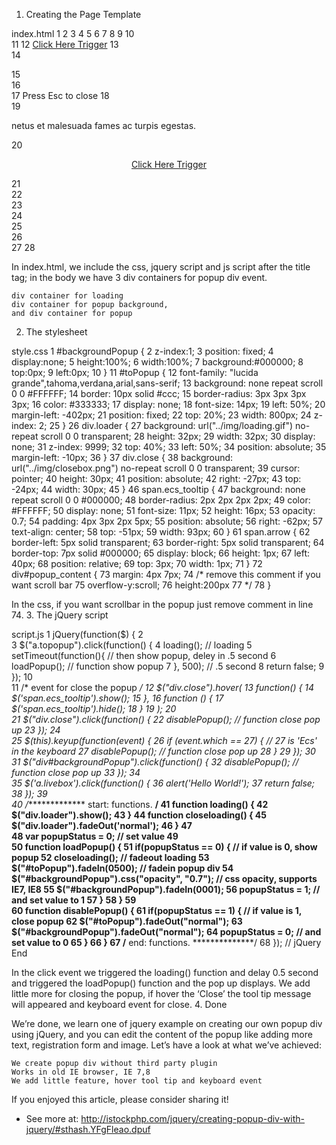 1. Creating the Page Template

index.html
1	<!DOCTYPE html>
2	<html>
3	<head>
4	<meta charset="utf-8">
5	<title>Creating Popup Div | istockphp.com</title>
6	<link href="style/style.css" rel="stylesheet" type="text/css" media="all" />
7	<script type="text/javascript" src="http://ajax.googleapis.com/ajax/libs/jquery/1.9.0/jquery.min.js"> </script>
8	<script type="text/javascript" src="js/script.js"></script>
9	</head>
10	 
11	<body>
12	    <a href="#" class="topopup">Click Here Trigger</a>
13	 
14	    <div id="toPopup">
15	 
16	        <div class="close"></div>
17	        <span class="ecs_tooltip">Press Esc to close <span class="arrow"></span></span>
18	        <div id="popup_content"> <!--your content start-->
19	            <p>netus et malesuada fames ac turpis egestas. </p>
20	            <p align="center"><a href="#" class="livebox">Click Here Trigger</a></p>
21	        </div> <!--your content end-->
22	 
23	    </div> <!--toPopup end-->
24	 
25	    <div class="loader"></div>
26	    <div id="backgroundPopup"></div>
27	</body>
28	</html>

In index.html, we include the css, jquery script and js script after the title tag; in the body we have 3 div containers for popup div event.

    div container for loading
    div container for popup background,
    and div container for popup

2. The stylesheet

style.css
1	#backgroundPopup {
2	    z-index:1;
3	    position: fixed;
4	    display:none;
5	    height:100%;
6	    width:100%;
7	    background:#000000;
8	    top:0px;
9	    left:0px;
10	}
11	#toPopup {
12	    font-family: "lucida grande",tahoma,verdana,arial,sans-serif;
13	    background: none repeat scroll 0 0 #FFFFFF;
14	    border: 10px solid #ccc;
15	    border-radius: 3px 3px 3px 3px;
16	    color: #333333;
17	    display: none;
18	    font-size: 14px;
19	    left: 50%;
20	    margin-left: -402px;
21	    position: fixed;
22	    top: 20%;
23	    width: 800px;
24	    z-index: 2;
25	}
26	div.loader {
27	    background: url("../img/loading.gif") no-repeat scroll 0 0 transparent;
28	    height: 32px;
29	    width: 32px;
30	    display: none;
31	    z-index: 9999;
32	    top: 40%;
33	    left: 50%;
34	    position: absolute;
35	    margin-left: -10px;
36	}
37	div.close {
38	    background: url("../img/closebox.png") no-repeat scroll 0 0 transparent;
39	    cursor: pointer;
40	    height: 30px;
41	    position: absolute;
42	    right: -27px;
43	    top: -24px;
44	    width: 30px;
45	}
46	span.ecs_tooltip {
47	    background: none repeat scroll 0 0 #000000;
48	    border-radius: 2px 2px 2px 2px;
49	    color: #FFFFFF;
50	    display: none;
51	    font-size: 11px;
52	    height: 16px;
53	    opacity: 0.7;
54	    padding: 4px 3px 2px 5px;
55	    position: absolute;
56	    right: -62px;
57	    text-align: center;
58	    top: -51px;
59	    width: 93px;
60	}
61	span.arrow {
62	    border-left: 5px solid transparent;
63	    border-right: 5px solid transparent;
64	    border-top: 7px solid #000000;
65	    display: block;
66	    height: 1px;
67	    left: 40px;
68	    position: relative;
69	    top: 3px;
70	    width: 1px;
71	}
72	div#popup_content {
73	    margin: 4px 7px;
74	    /* remove this comment if you want scroll bar
75	    overflow-y:scroll;
76	    height:200px
77	    */
78	}

In the css, if you want scrollbar in the popup just remove comment in line 74.
3. The jQuery script

script.js
1	jQuery(function($) {
2	 
3	    $("a.topopup").click(function() {
4	            loading(); // loading
5	            setTimeout(function(){ // then show popup, deley in .5 second
6	                loadPopup(); // function show popup
7	            }, 500); // .5 second
8	    return false;
9	    });
10	 
11	    /* event for close the popup */
12	    $("div.close").hover(
13	                    function() {
14	                        $('span.ecs_tooltip').show();
15	                    },
16	                    function () {
17	                        $('span.ecs_tooltip').hide();
18	                    }
19	                );
20	 
21	    $("div.close").click(function() {
22	        disablePopup();  // function close pop up
23	    });
24	 
25	    $(this).keyup(function(event) {
26	        if (event.which == 27) { // 27 is 'Ecs' in the keyboard
27	            disablePopup();  // function close pop up
28	        }
29	    });
30	 
31	        $("div#backgroundPopup").click(function() {
32	        disablePopup();  // function close pop up
33	    });
34	 
35	    $('a.livebox').click(function() {
36	        alert('Hello World!');
37	    return false;
38	    });
39	 
40	     /************** start: functions. **************/
41	    function loading() {
42	        $("div.loader").show();
43	    }
44	    function closeloading() {
45	        $("div.loader").fadeOut('normal');
46	    }
47	 
48	    var popupStatus = 0; // set value
49	 
50	    function loadPopup() {
51	        if(popupStatus == 0) { // if value is 0, show popup
52	            closeloading(); // fadeout loading
53	            $("#toPopup").fadeIn(0500); // fadein popup div
54	            $("#backgroundPopup").css("opacity", "0.7"); // css opacity, supports IE7, IE8
55	            $("#backgroundPopup").fadeIn(0001);
56	            popupStatus = 1; // and set value to 1
57	        }
58	    }
59	 
60	    function disablePopup() {
61	        if(popupStatus == 1) { // if value is 1, close popup
62	            $("#toPopup").fadeOut("normal");
63	            $("#backgroundPopup").fadeOut("normal");
64	            popupStatus = 0;  // and set value to 0
65	        }
66	    }
67	    /************** end: functions. **************/
68	}); // jQuery End

In the click event we triggered the loading() function and delay 0.5 second and triggered the loadPopup() function and the pop up displays. We add little more for closing the popup, if hover the ‘Close’ the tool tip message will appeared and keyboard event for close.
4. Done

We’re done, we learn one of jquery example on creating our own popup div using jQuery, and you can edit the content of the popup like adding more text, registration form and image. Let’s have a look at what we’ve achieved:

    We create popup div without third party plugin
    Works in old IE browser, IE 7,8
    We add little feature, hover tool tip and keyboard event

If you enjoyed this article, please consider sharing it!
- See more at: http://istockphp.com/jquery/creating-popup-div-with-jquery/#sthash.YFgFleao.dpuf
